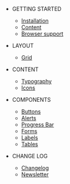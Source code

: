 * GETTING STARTED
    * [Installation](gertting-started/installation.md)
    * [Content](gertting-started/content.md)
    * [Browser support](gertting-started/browser-support.md)

* LAYOUT
    * [Grid](grid.md)

* CONTENT
    * [Typography](typography.md)
    * [Icons](icons.md)

* COMPONENTS
    * [Buttons](components/buttons.md)
    * [Alerts](components/alerts.md)
    * [Progress Bar](components/progress-bars.md)
    * [Forms](components/forms.md)
    * [Labels](components/labels.md)
    * [Tables](components/tables.md)

* CHANGE LOG
    * [Changelog](Changelog.md)
    * [Newsletter](newsletter.md)
